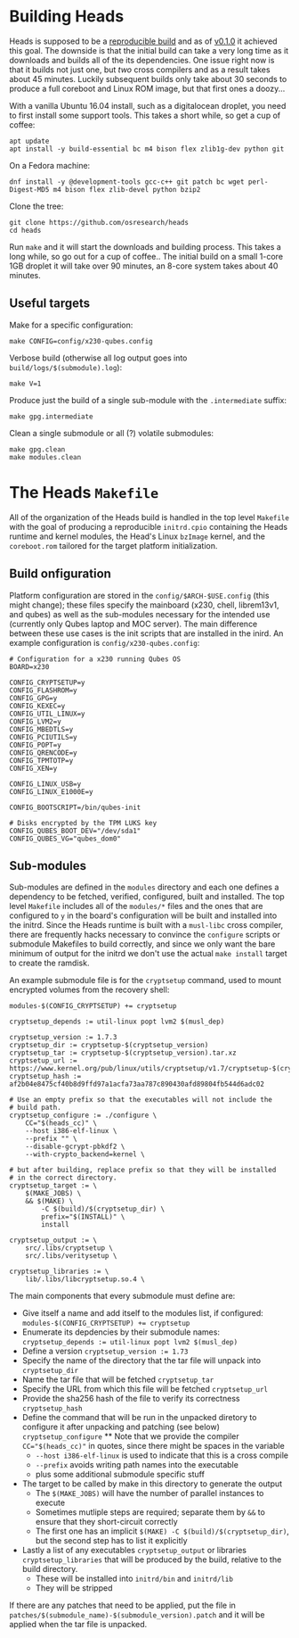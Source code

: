 Building Heads
===
Heads is supposed to be a [reproducible build](https://reproducible-builds.org/) and as of [v0.1.0](https://github.com/osresearch/heads/releases/tag/v0.1.0) it achieved this goal.  The downside is that the initial build can take a very long time as it downloads and builds all of the its dependencies.  One issue right now is that it builds not just one, but *two* cross compilers and as a result takes about 45 minutes.  Luckily subsequent builds only take about 30 seconds to produce a full coreboot and Linux ROM image, but that first ones a doozy...

With a vanilla Ubuntu 16.04 install, such as a digitalocean droplet, you need to first install some support tools. This takes a short while, so get a cup of coffee:

```
apt update
apt install -y build-essential bc m4 bison flex zlib1g-dev python git
```

On a Fedora machine:
```
dnf install -y @development-tools gcc-c++ git patch bc wget perl-Digest-MD5 m4 bison flex zlib-devel python bzip2
```

Clone the tree:

```
git clone https://github.com/osresearch/heads
cd heads
```

Run `make` and it will start the downloads and building process.  This takes a long while, so go out for a cup of coffee..
The initial build on a small 1-core 1GB droplet it will take over 90 minutes, an 8-core system takes about 40 minutes.

Useful targets
---
Make for a specific configuration:
```
make CONFIG=config/x230-qubes.config
```

Verbose build (otherwise all log output goes into `build/logs/$(submodule).log`):
```
make V=1
```

Produce just the build of a single sub-module with the `.intermediate` suffix:
```
make gpg.intermediate
```

Clean a single submodule or all (?) volatile submodules:
```
make gpg.clean
make modules.clean
```




The Heads `Makefile`
===
All of the organization of the Heads build is handled in the top level `Makefile` with the goal of producing a reproducible `initrd.cpio` containing the Heads runtime and kernel modules, the Head's Linux `bzImage` kernel, and the `coreboot.rom` tailored for the target platform initialization.

Build onfiguration
---
Platform configuration are stored in the `config/$ARCH-$USE.config` (this might change); these files specify the mainboard (x230, chell, librem13v1, and qubes) as well as the sub-modules necessary for the intended use (currently only Qubes laptop and MOC server).  The main difference between these use cases is the init scripts that are installed in the inird.  An example configuration is `config/x230-qubes.config`:

```
# Configuration for a x230 running Qubes OS
BOARD=x230

CONFIG_CRYPTSETUP=y
CONFIG_FLASHROM=y
CONFIG_GPG=y
CONFIG_KEXEC=y
CONFIG_UTIL_LINUX=y
CONFIG_LVM2=y
CONFIG_MBEDTLS=y
CONFIG_PCIUTILS=y
CONFIG_POPT=y
CONFIG_QRENCODE=y
CONFIG_TPMTOTP=y
CONFIG_XEN=y

CONFIG_LINUX_USB=y
CONFIG_LINUX_E1000E=y

CONFIG_BOOTSCRIPT=/bin/qubes-init

# Disks encrypted by the TPM LUKS key
CONFIG_QUBES_BOOT_DEV="/dev/sda1"
CONFIG_QUBES_VG="qubes_dom0"
```

Sub-modules
---
Sub-modules are defined in the `modules` directory and each one defines a dependency to be fetched, verified, configured, built and installed.  The top level `Makefile` includes all of the `modules/*` files and the ones that are configured to `y` in the board's configuration will be built and installed into the initrd.  Since the Heads runtime is built with a `musl-libc` cross compiler, there are frequently hacks necessary to convince the `configure` scripts or submodule Makefiles to build correctly, and since we only want the bare minimum of output for the initrd we don't use the actual `make install` target to create the ramdisk.

An example submodule file is for the `cryptsetup` command, used to mount encrypted volumes from the recovery shell:

```
modules-$(CONFIG_CRYPTSETUP) += cryptsetup

cryptsetup_depends := util-linux popt lvm2 $(musl_dep)

cryptsetup_version := 1.7.3
cryptsetup_dir := cryptsetup-$(cryptsetup_version)
cryptsetup_tar := cryptsetup-$(cryptsetup_version).tar.xz
cryptsetup_url := https://www.kernel.org/pub/linux/utils/cryptsetup/v1.7/cryptsetup-$(cryptsetup_version).tar.xz
cryptsetup_hash := af2b04e8475cf40b8d9ffd97a1acfa73aa787c890430afd89804fb544d6adc02

# Use an empty prefix so that the executables will not include the
# build path.
cryptsetup_configure := ./configure \
	CC="$(heads_cc)" \
	--host i386-elf-linux \
	--prefix "" \
	--disable-gcrypt-pbkdf2 \
	--with-crypto_backend=kernel \

# but after building, replace prefix so that they will be installed
# in the correct directory.
cryptsetup_target := \
	$(MAKE_JOBS) \
	&& $(MAKE) \
		-C $(build)/$(cryptsetup_dir) \
		prefix="$(INSTALL)" \
		install

cryptsetup_output := \
	src/.libs/cryptsetup \
	src/.libs/veritysetup \

cryptsetup_libraries := \
	lib/.libs/libcryptsetup.so.4 \
```

The main components that every submodule must define are:
* Give itself a name and add itself to the modules list, if configured: `modules-$(CONFIG_CRYPTSETUP) += cryptsetup`
* Enumerate its depdencies by their submodule names: `cryptsetup_depends := util-linux popt lvm2 $(musl_dep)`
* Define a version `cryptsetup_version := 1.73`
* Specify the name of the directory that the tar file will unpack into `cryptsetup_dir`
* Name the tar file that will be fetched `cryptsetup_tar`
* Specify the URL from which this file will be fetched `cryptsetup_url`
* Provide the sha256 hash of the file to verify its correctness `cryptsetup_hash`
* Define the command that will be run in the unpacked diretory to configure it after unpacking and patching (see below) `cryptsetup_configure`
** Note that we provide the compiler `CC="$(heads_cc)"` in quotes, since there might be spaces in the variable
  * `--host i386-elf-linux` is used to indicate that this is a cross compile
  * `--prefix` avoids writing path names into the executable
  * plus some additional submodule specific stuff
* The target to be called by make in this directory to generate the output
  * The `$(MAKE_JOBS)` will have the number of parallel instances to execute
  * Sometimes mutliple steps are required; separate them by `&&` to ensure that they short-circuit correctly
  * The first one has an implicit `$(MAKE) -C $(build)/$(cryptsetup_dir)`, but the second step has to list it explicitly
* Lastly a list of any executables `cryptsetup_output` or libraries `cryptsetup_libraries` that will be produced by the build, relative to the build directory.
  * These will be installed into `initrd/bin` and `initrd/lib`
  * They will be stripped

If there are any patches that need to be applied, put the file in `patches/$(submodule_name)-$(submodule_version).patch` and it will be applied when the tar file is unpacked.
